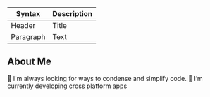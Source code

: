 | Syntax      | Description |
| ----------- | ----------- |
| Header      | Title       |
| Paragraph   | Text        |
  
About Me
---
👀 I'm always looking for ways to condense and simplify code.
🌱 I’m currently developing cross platform apps

<!---
hao441/hao441 is a ✨ special ✨ repository because its `README.md` (this file) appears on your GitHub profile.
You can click the Preview link to take a look at your changes.
--->
